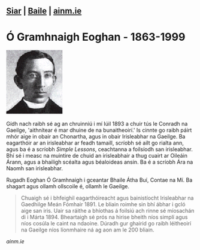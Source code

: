 [Siar](/daoine.xml) | [Baile](/index.html) | [ainm.ie](https://www.ainm.ie/Bio.aspx?ID=517)
------------------
# Ó Gramhnaigh Eoghan - 1863-1999

![](/pic/E_O_gramhnaigh.gif)

Gídh nach raibh sé ag an chruinniú i mí Iúil 1893 a chuir tús le Conradh na Gaeilge, 'aithnítear é mar dhuine de na bunaitheoirí.' Is cinnte go raibh páirt mhór aige in obair an Chonartha, agus in obair Irisleabhar na Gaeilge. Ba eagarthóir ar an irisleabhar ar feadh tamaill, scríobh sé ailt go rialta ann, agus ba é a scríobh *Simple Lessons*, ceachtanna a foilsíodh san irisleabhar. Bhí sé i measc na muintire de chuid an irisleabhair a thug cuairt ar Oileáin Árann, agus a bhailigh scéalta agus béaloideas ansin. Ba é a scríobh Ára na Naomh san irisleabhar.

Rugadh Eoghan Ó Gramhnaigh i gceantar Bhaile Átha Buí, Contae na Mí. Ba shagart agus ollamh ollscoile é, ollamh le Gaeilge.

> Chuaigh sé i bhfeighil eagarthóireacht agus bainistíocht Irisleabhar na Gaedhilge Meán Fómhair 1891. Le bliain roimhe sin bhí ábhar i gcló aige san iris. Uair sa ráithe a bhíothas á foilsiú ach rinne sé míosachán di i Márta 1894. Bheartaigh sé prós na hirise bheith níos simplí agus níos cosúla le caint na ndaoine. Dúradh gur ghairid go raibh léitheoirí na Gaeilge níos líonmhaire ná ag aon am le 200 bliain.

*ainm.ie*
